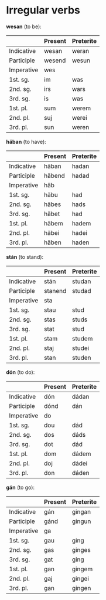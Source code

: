 # Irregular verbs

**wesan** (to be):

|            | Present | Preterite |
| ---------- | ------- | --------- |
| Indicative | wesan   | weran     |
| Participle | wesend  | wesun     |
| Imperative | wes     |           |
| 1st. sg.   | im      | was       |
| 2nd. sg.   | irs     | wars      |
| 3rd. sg.   | is      | was       |
| 1st. pl.   | sum     | werem     |
| 2nd. pl.   | suj     | werei     |
| 3rd. pl.   | sun     | weren     |

**häban** (to have):

|            | Present | Preterite |
| ---------- | ------- | --------- |
| Indicative | häban   | hadan     |
| Participle | häbend  | hadad     |
| Imperative | häb     |           |
| 1st. sg.   | häbu    | had       |
| 2nd. sg.   | häbes   | hads      |
| 3rd. sg.   | häbet   | had       |
| 1st. pl.   | häbem   | hadem     |
| 2nd. pl.   | häbei   | hadei     |
| 3rd. pl.   | häben   | haden     |

**stán** (to stand):

|            | Present | Preterite |
| ---------- | ------- | --------- |
| Indicative | stán    | studan    |
| Participle | stanend | studad    |
| Imperative | sta     |           |
| 1st. sg.   | stau    | stud      |
| 2nd. sg.   | stas    | studs     |
| 3rd. sg.   | stat    | stud      |
| 1st. pl.   | stam    | studem    |
| 2nd. pl.   | staj    | studei    |
| 3rd. pl.   | stan    | studen    |

**dón** (to do):

|            | Present | Preterite |
| ---------- | ------- | --------- |
| Indicative | dón     | dádan     |
| Participle | dónd    | dán       |
| Imperative | do      |           |
| 1st. sg.   | dou     | dád       |
| 2nd. sg.   | dos     | dáds      |
| 3rd. sg.   | dot     | dád       |
| 1st. pl.   | dom     | dádem     |
| 2nd. pl.   | doj     | dádei     |
| 3rd. pl.   | don     | dáden     |

**gán** (to go):

|            | Present | Preterite |
| ---------- | ------- | --------- |
| Indicative | gán     | gingan    |
| Participle | gánd    | gingun    |
| Imperative | ga      |           |
| 1st. sg.   | gau     | ging      |
| 2nd. sg.   | gas     | ginges    |
| 3rd. sg.   | gat     | ging      |
| 1st. pl.   | gan     | gingem    |
| 2nd. pl.   | gaj     | gingei    |
| 3rd. pl.   | gan     | gingen    |
